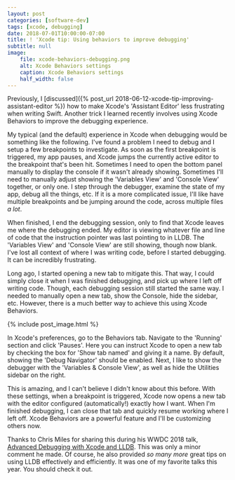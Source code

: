 ```yaml
---
layout: post
categories: [software-dev]
tags: [xcode, debugging]
date: 2018-07-01T10:00:00-07:00
title: ! 'Xcode tip: Using behaviors to improve debugging'
subtitle: null
image:
    file: xcode-behaviors-debugging.png
    alt: Xcode Behaviors settings
    caption: Xcode Behaviors settings
    half_width: false
---
```


Previously, I [discussed]({% post_url 2018-06-12-xcode-tip-improving-assistant-editor %}) how to make Xcode's 'Assistant Editor' less frustrating when writing Swift. Another trick I learned recently involves using Xcode Behaviors to improve the debugging experience.

<!--excerpt-->

My typical (and the default) experience in Xcode when debugging would be something like the following. I've found a problem I need to debug and I setup a few breakpoints to investigate. As soon as the first breakpoint is triggered, my app pauses, and Xcode jumps the currently active editor to the breakpoint that's been hit. Sometimes I need to open the bottom panel manually to display the console if it wasn't already showing. Sometimes I'll need to manually adjust showing the 'Variables View' and 'Console View' together, or only one. I step through the debugger, examine the state of my app, debug all the things, etc. If it is a more complicated issue, I'll like have multiple breakpoints and be jumping around the code, across multiple files *a lot*.

When finished, I end the debugging session, only to find that Xcode leaves me where the debugging ended. My editor is viewing whatever file and line of code that the instruction pointer was last pointing to in LLDB. The 'Variables View' and 'Console View' are still showing, though now blank. I've lost all context of where I was writing code, before I started debugging. It can be incredibly frustrating.

Long ago, I started opening a new tab to mitigate this. That way, I could simply close it when I was finished debugging, and pick up where I left off writing code. Though, each debugging session still started the same way. I needed to manually open a new tab, show the Console, hide the sidebar, etc. However, there is a much better way to achieve this using Xcode Behaviors.

{% include post_image.html %}

In Xcode's preferences, go to the Behaviors tab. Navigate to the 'Running' section and click 'Pauses'. Here you can instruct Xcode to open a new tab by checking the box for 'Show tab named' and giving it a name. By default, showing the 'Debug Navigator' should be enabled. Next, I like to show the debugger with the 'Variables & Console View', as well as hide the Utilities sidebar on the right.

This is amazing, and I can't believe I didn't know about this before. With these settings, when a breakpoint is triggered, Xcode now opens a new tab with the editor configured (automatically!) exactly how I want. When I'm finished debugging, I can close that tab and quickly resume working where I left off. Xcode Behaviors are a powerful feature and I'll be customizing others now.

Thanks to Chris Miles for sharing this during his WWDC 2018 talk, [Advanced Debugging with Xcode and LLDB](https://developer.apple.com/videos/play/wwdc2018/412/). This was only a minor comment he made. Of course, he also provided *so many more* great tips on using LLDB effectively and efficiently. It was one of my favorite talks this year. You should check it out.
